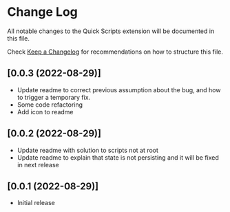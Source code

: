 # Change Log

All notable changes to the Quick Scripts extension will be documented in this file.

Check [Keep a Changelog](http://keepachangelog.com/) for recommendations on how to structure this file.

## [0.0.3 (2022-08-29)]

- Update readme to correct previous assumption about the bug, and how to trigger a temporary fix.
- Some code refactoring
- Add icon to readme

## [0.0.2 (2022-08-29)]

- Update readme with solution to scripts not at root
- Update readme to explain that state is not persisting and it will be fixed in next release

## [0.0.1 (2022-08-29)]

- Initial release
